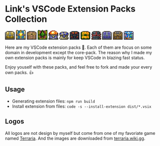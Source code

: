 # Link's VSCode Extension Packs Collection

![](./logos/Gold_Chest_(old).png)
![](./logos/Hallowed_Chest_(old).png)
![](./logos/Ivy_Chest_(old).png)
![](./logos/Jungle_Chest_(old).png)
![](./logos/Meteorite_Chest_(old).png)
![](./logos/Mushroom_Chest_(old).webp)
![](./logos/Obsidian_Chest_(old).png)
![](./logos/Pumpkin_Chest_(old).png)
![](./logos/Shadewood_Chest_(old).png)
![](./logos/Shadow_Chest_(old).png)
![](./logos/Steampunk_Chest_(old).png)
![](./logos/Water_Chest_(old).webp)


Here are my VSCode extension packs 🧰. Each of them are focus on some domain in development except the core-pack.
The reason why I made my own extension packs is mainly for keep VSCode in blazing fast status.

Enjoy youself with these packs, and feel free to fork and made your every own packs. 👍


## Usage

- Generating extension files: `npm run build`
- Install extension from files: `code -s --install-extension dist/*.vsix`

## Logos

All logos are not design by myself but come from one of my favoriate game named [Terraria](https://terraria.org/). And
the images are downloaded from [terraria.wiki.gg](https://terraria.wiki.gg/wiki/Category:Item_images).
